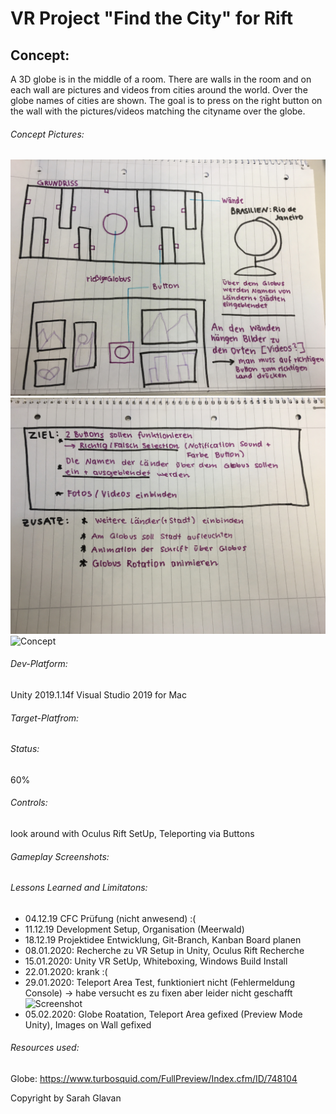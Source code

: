 # VR Project "Find the City" for Rift
## Concept:

A 3D globe is in the middle of a room. There are walls in the room and on each wall are pictures and videos from cities around the world. Over the globe names of cities are shown. The goal is to press on the right button on the wall with the pictures/videos matching the cityname over the globe.

###### Concept Pictures:
![Concept](/Concept/1.jpg)
![Concept](/Concept/2.jpg)
![Concept](/Concept/Moodboard.jpg)

###### Dev-Platform:
Unity 2019.1.14f
Visual Studio 2019 for Mac

###### Target-Platfrom:

###### Status:
60%

###### Controls:
look around with Oculus Rift SetUp, Teleporting via Buttons

###### Gameplay Screenshots:
###### Lessons Learned and Limitatons:
* 04.12.19 CFC Prüfung (nicht anwesend) :(
* 11.12.19 Development Setup, Organisation (Meerwald) 
* 18.12.19 Projektidee Entwicklung, Git-Branch, Kanban Board planen
* 08.01.2020: Recherche zu VR Setup in Unity, Oculus Rift Recherche
* 15.01.2020: Unity VR SetUp, Whiteboxing, Windows Build Install
* 22.01.2020: krank :(
* 29.01.2020: Teleport Area Test, funktioniert nicht (Fehlermeldung Console) -> habe versucht es zu fixen aber leider nicht geschafft
![Screenshot](/Screenshots/1)
* 05.02.2020: Globe Roatation, Teleport Area gefixed (Preview Mode Unity), Images on Wall gefixed


###### Resources used:
Globe: https://www.turbosquid.com/FullPreview/Index.cfm/ID/748104


Copyright by Sarah Glavan